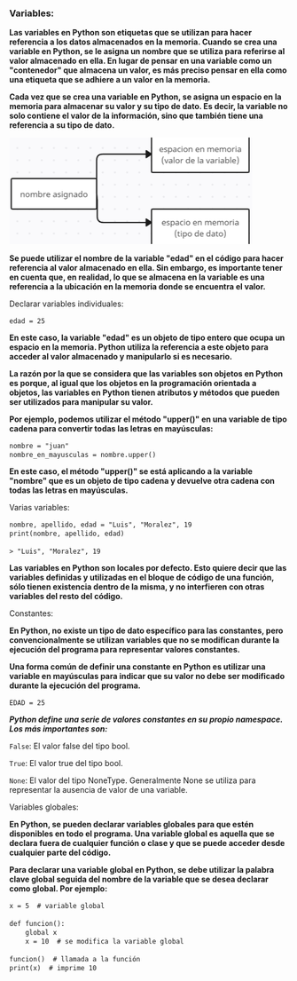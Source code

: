 ### Variables:

__Las variables en Python son etiquetas que se utilizan para hacer referencia a los datos almacenados en la memoria. Cuando se crea una variable en Python, se le asigna un nombre que se utiliza para referirse al valor almacenado en ella. En lugar de pensar en una variable como un "contenedor" que almacena un valor, es más preciso pensar en ella como una etiqueta que se adhiere a un valor en la memoria.__


__Cada vez que se crea una variable en Python, se asigna un espacio en la memoria para almacenar su valor y su tipo de dato. Es decir, la variable no solo contiene el valor de la información, sino que también tiene una referencia a su tipo de dato.__




![Ejemplo de asignacion](../files/image.png)

__Se puede utilizar el nombre de la variable "edad" en el código para hacer referencia al valor almacenado en ella. Sin embargo, es importante tener en cuenta que, en realidad, lo que se almacena en la variable es una referencia a la ubicación en la memoria donde se encuentra el valor.__

Declarar variables individuales:

```
edad = 25
```

__En este caso, la variable "edad" es un objeto de tipo entero que ocupa un espacio en la memoria. Python utiliza la referencia a este objeto para acceder al valor almacenado y manipularlo si es necesario.__


__La razón por la que se considera que las variables son objetos en Python es porque, al igual que los objetos en la programación orientada a objetos, las variables en Python tienen atributos y métodos que pueden ser utilizados para manipular su valor.__


__Por ejemplo, podemos utilizar el método "upper()" en una variable de tipo cadena para convertir todas las letras en mayúsculas:__

```
nombre = "juan"
nombre_en_mayusculas = nombre.upper()
```

__En este caso, el método "upper()" se está aplicando a la variable "nombre" que es un objeto de tipo cadena y devuelve otra cadena con todas las letras en mayúsculas.__

Varias variables:

```
nombre, apellido, edad = "Luis", "Moralez", 19
print(nombre, apellido, edad)

> "Luis", "Moralez", 19
```

__Las variables en Python son locales por defecto. Esto quiere decir que las variables       definidas y utilizadas en el bloque de código de una función, sólo tienen existencia dentro de la misma, y no interfieren con otras variables del resto del código.__

Constantes:

__En Python, no existe un tipo de dato específico para las constantes, pero convencionalmente se utilizan variables que no se modifican durante la ejecución del programa para representar valores constantes.__

__Una forma común de definir una constante en Python es utilizar una variable en mayúsculas para indicar que su valor no debe ser modificado durante la ejecución del programa.__

```
EDAD = 25
```

___Python define una serie de valores constantes en su propio namespace. Los más importantes son:___

```False```: El valor false del tipo bool.

```True```: El valor true del tipo bool.

```None```: El valor del tipo NoneType. Generalmente None se utiliza para representar la ausencia de valor de una variable.

Variables globales:

__En Python, se pueden declarar variables globales para que estén disponibles en todo el programa. Una variable global es aquella que se declara fuera de cualquier función o clase y que se puede acceder desde cualquier parte del código.__

__Para declarar una variable global en Python, se debe utilizar la palabra clave global seguida del nombre de la variable que se desea declarar como global. Por ejemplo:__

```
x = 5  # variable global

def funcion():
    global x
    x = 10  # se modifica la variable global

funcion()  # llamada a la función
print(x)  # imprime 10

```

